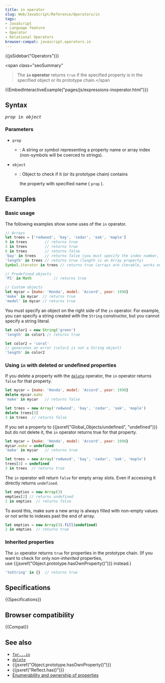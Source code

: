 ```yaml
---
title: in operator
slug: Web/JavaScript/Reference/Operators/in
tags:
- JavaScript
- Language feature
- Operator
- Relational Operators
browser-compat: javascript.operators.in
---
```

{{jsSidebar("Operators")}}

<span class="seoSummary"

> The <strong><code>in</code> operator</strong> returns <code>true</code> if the
> specified property is in the specified object or its prototype chain.</span

{{EmbedInteractiveExample("pages/js/expressions-inoperator.html")}}

## Syntax

<pre class="brush: js"><var>prop</var> in <var>object</var></pre>

### Parameters

- `prop`
  - : A string or symbol representing a property name or array index
    (non-symbols will be coerced to strings).
- `object`

  - : Object to check if it (or its prototype chain)
    <span class="short_text" lang="en">contains</span>

    the property with specified name ( `prop` ).

## Examples

### Basic usage

The following examples show some uses of the `in` operator.

```js
// Arrays
let trees = ['redwood', 'bay', 'cedar', 'oak', 'maple']
0 in trees        // returns true
3 in trees        // returns true
6 in trees        // returns false
'bay' in trees    // returns false (you must specify the index number, not the value at that index)
'length' in trees // returns true (length is an Array property)
Symbol.iterator in trees // returns true (arrays are iterable, works only in ES2015+)

// Predefined objects
'PI' in Math          // returns true

// Custom objects
let mycar = {make: 'Honda', model: 'Accord', year: 1998}
'make' in mycar  // returns true
'model' in mycar // returns true
```

You must specify an object on the right side of the `in` operator. For example,
you can specify a string created with the `String` constructor, but you cannot
specify a string literal.

```js
let color1 = new String('green')
'length' in color1 // returns true

let color2 = 'coral'
// generates an error (color2 is not a String object)
'length' in color2
```

### Using `in` with deleted or undefined properties

If you delete a property with the
[`delete`](/en-US/docs/Web/JavaScript/Reference/Operators/delete) operator, the
`in` operator returns `false` for that property.

```js
let mycar = {make: 'Honda', model: 'Accord', year: 1998}
delete mycar.make
'make' in mycar   // returns false

let trees = new Array('redwood', 'bay', 'cedar', 'oak', 'maple')
delete trees[3]
3 in trees  // returns false
```

If you set a property to
{{jsxref("Global_Objects/undefined", "undefined")}} but do not
delete it, the `in` operator returns true for that property.

```js
let mycar = {make: 'Honda', model: 'Accord', year: 1998}
mycar.make = undefined
'make' in mycar   // returns true
```

```js
let trees = new Array('redwood', 'bay', 'cedar', 'oak', 'maple')
trees[3] = undefined
3 in trees  // returns true
```

The `in` operator will return `false` for empty array slots. Even if accessing
it directly returns `undefined`.

```js
let empties = new Array(3)
empties[2] // returns undefined
2 in empties  // returns false
```

To avoid this, make sure a new array is always filled with non-empty values or
not write to indexes past the end of array.

```js
let empties = new Array(3).fill(undefined)
2 in empties  // returns true
```

### Inherited properties

The `in` operator returns `true` for properties in the prototype chain. (If you
want to check for only _non-inherited_ properties,
use {{jsxref("Object.prototype.hasOwnProperty()")}} instead.)

```js
'toString' in {}  // returns true
```

## Specifications

{{Specifications}}

## Browser compatibility

{{Compat}}

## See also

- [`for...in`](/en-US/docs/Web/JavaScript/Reference/Statements/for...in)
- [`delete`](/en-US/docs/Web/JavaScript/Reference/Operators/delete)
- {{jsxref("Object.prototype.hasOwnProperty()")}}
- {{jsxref("Reflect.has()")}}
- [Enumerability and ownership of properties](/en-US/docs/Enumerability_and_ownership_of_properties)
